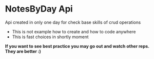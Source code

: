 # NotesByDay Api
Api created in only one day for check base skills of crud operations

 - This is not example how to create and how to code anywhere
 - This is fast choices in shortly moment

**If you want to see best practice you may go out and watch other reps. They are better :)**
